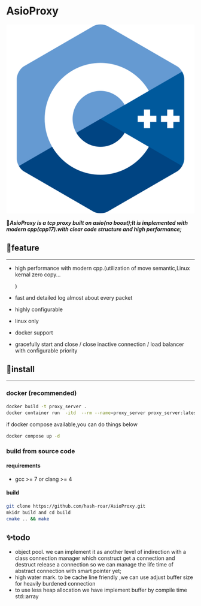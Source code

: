 # AsioProxy

![image-20220821115420115](static/cpp.png)



🎈***AsioProxy is a tcp proxy  built on asio(no boost);It is implemented with modern cpp(cpp17).with clear code structure and high performance;***



## 🎷feature

------



- high performance with modern cpp.(utilization of move semantic,Linux kernal zero copy...

  )

- fast and detailed log almost about every packet

- highly configurable 

- linux only 

- docker support

- gracefully start and close  / close inactive connection  / load balancer with configurable priority



## 🎻install

------



### docker (recommended)

```bash
docker build -t proxy_server .
docker container run  -itd  --rm --name=proxy_server proxy_server:latest  
```



if docker compose available,you can do things  below

```bash
docker compose up -d
```



### build from  source code

#### requirements

- gcc >= 7 or clang >= 4

#### build

```bash
git clone https://github.com/hash-roar/AsioProxy.git
mkidr build and cd build
cmake .. && make 
```



## ✨todo

- object pool. we can implement it as another level of indirection with a class connection  manager which  construct get a connection and destruct release a connection so we can manage the life time of abstract connection with smart pointer yet;
- high water mark. to be cache line friendly ,we can use adjust buffer size for heavily burdened connection    
- to use less heap allocation we have implement buffer by compile time std::array
